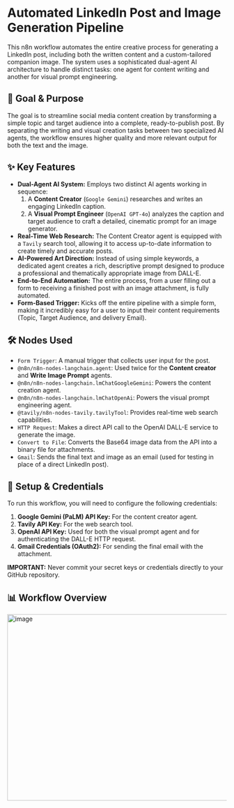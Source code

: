 # Automated LinkedIn Post and Image Generation Pipeline

This n8n workflow automates the entire creative process for generating a LinkedIn post, including both the written content and a custom-tailored companion image. The system uses a sophisticated dual-agent AI architecture to handle distinct tasks: one agent for content writing and another for visual prompt engineering.

## 🎯 Goal & Purpose

The goal is to streamline social media content creation by transforming a simple topic and target audience into a complete, ready-to-publish post. By separating the writing and visual creation tasks between two specialized AI agents, the workflow ensures higher quality and more relevant output for both the text and the image.

## ✨ Key Features

* **Dual-Agent AI System:** Employs two distinct AI agents working in sequence:
    1.  A **Content Creator** (`Google Gemini`) researches and writes an engaging LinkedIn caption.
    2.  A **Visual Prompt Engineer** (`OpenAI GPT-4o`) analyzes the caption and target audience to craft a detailed, cinematic prompt for an image generator.
* **Real-Time Web Research:** The Content Creator agent is equipped with a `Tavily` search tool, allowing it to access up-to-date information to create timely and accurate posts.
* **AI-Powered Art Direction:** Instead of using simple keywords, a dedicated agent creates a rich, descriptive prompt designed to produce a professional and thematically appropriate image from DALL-E.
* **End-to-End Automation:** The entire process, from a user filling out a form to receiving a finished post with an image attachment, is fully automated.
* **Form-Based Trigger:** Kicks off the entire pipeline with a simple form, making it incredibly easy for a user to input their content requirements (Topic, Target Audience, and delivery Email).

## 🛠️ Nodes Used

* `Form Trigger`: A manual trigger that collects user input for the post.
* `@n8n/n8n-nodes-langchain.agent`: Used twice for the **Content creator** and **Write Image Prompt** agents.
* `@n8n/n8n-nodes-langchain.lmChatGoogleGemini`: Powers the content creation agent.
* `@n8n/n8n-nodes-langchain.lmChatOpenAi`: Powers the visual prompt engineering agent.
* `@tavily/n8n-nodes-tavily.tavilyTool`: Provides real-time web search capabilities.
* `HTTP Request`: Makes a direct API call to the OpenAI DALL-E service to generate the image.
* `Convert to File`: Converts the Base64 image data from the API into a binary file for attachments.
* `Gmail`: Sends the final text and image as an email (used for testing in place of a direct LinkedIn post).

## 🔧 Setup & Credentials

To run this workflow, you will need to configure the following credentials:

1.  **Google Gemini (PaLM) API Key:** For the content creator agent.
2.  **Tavily API Key:** For the web search tool.
3.  **OpenAI API Key:** Used for both the visual prompt agent and for authenticating the DALL-E HTTP request.
4.  **Gmail Credentials (OAuth2):** For sending the final email with the attachment.

**IMPORTANT:** Never commit your secret keys or credentials directly to your GitHub repository.

## 📊 Workflow Overview
<img width="1502" height="427" alt="image" src="https://github.com/user-attachments/assets/e27b4d3b-d86e-40d4-9a42-7189e2f946a8" />
